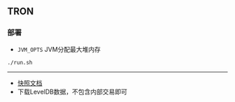 ## TRON

### 部署
* `JVM_OPTS` JVM分配最大堆内存
```
./run.sh
```

---
* [快照文档](https://cn.developers.tron.network/docs/%E6%95%B0%E6%8D%AE%E5%BA%93%E5%BF%AB%E7%85%A7%E5%A4%87%E4%BB%BD)
* 下载LevelDB数据，不包含内部交易即可